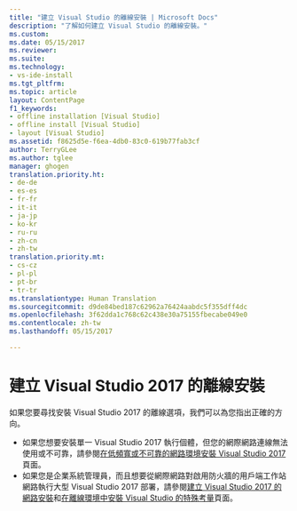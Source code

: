 ```yaml
---
title: "建立 Visual Studio 的離線安裝 | Microsoft Docs"
description: "了解如何建立 Visual Studio 的離線安裝。"
ms.custom: 
ms.date: 05/15/2017
ms.reviewer: 
ms.suite: 
ms.technology:
- vs-ide-install
ms.tgt_pltfrm: 
ms.topic: article
layout: ContentPage
f1_keywords:
- offline installation [Visual Studio]
- offline install [Visual Studio]
- layout [Visual Studio]
ms.assetid: f8625d5e-f6ea-4db0-83c0-619b77fab3cf
author: TerryGLee
ms.author: tglee
manager: ghogen
translation.priority.ht:
- de-de
- es-es
- fr-fr
- it-it
- ja-jp
- ko-kr
- ru-ru
- zh-cn
- zh-tw
translation.priority.mt:
- cs-cz
- pl-pl
- pt-br
- tr-tr
ms.translationtype: Human Translation
ms.sourcegitcommit: d9de84bed187c62962a76424aabdc5f355dff4dc
ms.openlocfilehash: 3f62dda1c768c62c438e30a75155fbecabe049e0
ms.contentlocale: zh-tw
ms.lasthandoff: 05/15/2017

---
```

# <a name="create-an-offline-installation-of-visual-studio-2017"></a>建立 Visual Studio 2017 的離線安裝

如果您要尋找安裝 Visual Studio 2017 的離線選項，我們可以為您指出正確的方向。

* 如果您想要安裝單一 Visual Studio 2017 執行個體，但您的網際網路連線無法使用或不可靠，請參閱[在低頻寬或不可靠的網路環境安裝 Visual Studio 2017](../install/install-visual-studio-in-offline-environment.md) 頁面。  
* 如果您是企業系統管理員，而且想要從網際網路對啟用防火牆的用戶端工作站網路執行大型 Visual Studio 2017 部署，請參閱[建立 Visual Studio 2017 的網路安裝](../install/create-a-network-installation-of-visual-studio.md)和[在離線環境中安裝 Visual Studio 的特殊考量](../install/install-visual-studio-in-offline-environment.md)頁面。

